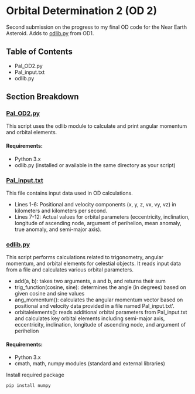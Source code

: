 # Orbital Determination 2 (OD 2)
Second submission on the progress to my final OD code for the Near Earth Asteroid. Adds to [odlib.py](https://github.com/diipakshii/SSP/blob/main/OD1_submission/odlib.py) from OD1.

## Table of Contents
- Pal_OD2.py
- Pal_input.txt
- odlib.py

## Section Breakdown
### [Pal_OD2.py](https://github.com/diipakshii/SSP/blob/main/OD2_submission/Pal_OD2.py)
This script uses the odlib module to calculate and print angular momentum and orbital elements.

#### Requirements: 
- Python 3.x
- odlib.py (installed or available in the same directory as your script)

### [Pal_input.txt](https://github.com/diipakshii/SSP/blob/main/OD2_submission/Pal_input.txt)
This file contains input data used in OD calculations. 
- Lines 1-6: Positional and velocity components (x, y, z, vx, vy, vz) in kilometers and kilometers per second.
- Lines 7-12: Actual values for orbital parameters (eccentricity, inclination, longitude of ascending node, argument of perihelion, mean anomaly, true anomaly, and semi-major axis).

### [odlib.py](https://github.com/diipakshii/SSP/blob/main/OD2_submission/odlib.py)
This script performs calculations related to trigonometry, angular momentum, and orbital elements for celestial objects. It reads input data from a file and calculates various orbital parameters.
- add(a, b): takes two arguments, a and b, and returns their sum
- trig_function(cosine, sine): determines the angle (in degrees) based on given cosine and sine values
- ang_momentum(): calculates the angular momentum vector based on positional and velocity data provided in a file named Pal_input.txt'.
- orbitalelements(): reads additional orbital parameters from Pal_input.txt and calculates key orbital elements including semi-major axis, eccentricity, inclination, longitude of ascending node, and argument of perihelion

#### Requirements:
- Python 3.x
- cmath, math, numpy modules (standard and external libraries)

Install required package
```
pip install numpy
```

  
